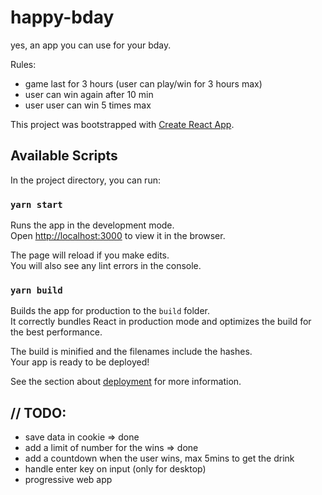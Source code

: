 # happy-bday

yes, an app you can use for your bday.

Rules:

- game last for 3 hours (user can play/win for 3 hours max)
- user can win again after 10 min
- user user can win 5 times max

This project was bootstrapped with [Create React App](https://github.com/facebook/create-react-app).

## Available Scripts

In the project directory, you can run:

### `yarn start`

Runs the app in the development mode.<br>
Open [http://localhost:3000](http://localhost:3000) to view it in the browser.

The page will reload if you make edits.<br>
You will also see any lint errors in the console.

### `yarn build`

Builds the app for production to the `build` folder.<br>
It correctly bundles React in production mode and optimizes the build for the best performance.

The build is minified and the filenames include the hashes.<br>
Your app is ready to be deployed!

See the section about [deployment](https://facebook.github.io/create-react-app/docs/deployment) for more information.

## // TODO:

- save data in cookie => done
- add a limit of number for the wins => done
- add a countdown when the user wins, max 5mins to get the drink
- handle enter key on input (only for desktop)
- progressive web app
